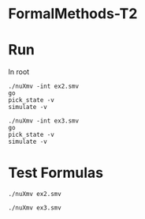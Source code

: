 # FormalMethods-T2

# Run
In root 
```
./nuXmv -int ex2.smv
go
pick_state -v
simulate -v 
```

```
./nuXmv -int ex3.smv
go
pick_state -v
simulate -v 
```

# Test Formulas

```
./nuXmv ex2.smv
```

```
./nuXmv ex3.smv
```

